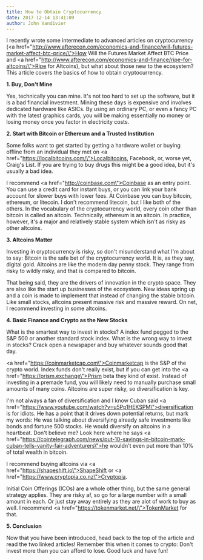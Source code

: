 ```yaml
---
title: How to Obtain Cryptocurrency
date: 2017-12-14 13:41:09
author: John Vandivier
---
```




I recently wrote some intermediate to advanced articles on cryptocurrency (<a href=\"http://www.afterecon.com/economics-and-finance/will-futures-market-affect-btc-price/\">How Will the Futures Market Affect BTC Price</a> and <a href=\"http://www.afterecon.com/economics-and-finance/ripe-for-altcoins/\">Ripe for Altcoins</a>), but what about those new to the ecosystem? This article covers the basics of how to obtain cryptocurrency.

<strong>1. Buy, Don't Mine</strong>

Yes, technically you can mine. It's not too hard to set up the software, but it is a bad financial investment. Mining these days is expensive and involves dedicated hardware like ASICs. By using an ordinary PC, or even a fancy PC with the latest graphics cards, you will be making essentially no money or losing money once you factor in electricity costs.

<strong>2. Start with Bitcoin or Ethereum and a Trusted Institution</strong>

Some folks want to get started by getting a hardware wallet or buying offline from an individual they met on <a href=\"https://localbitcoins.com/\">Localbitcoins</a>, Facebook, or, worse yet, Craig's List. If you are trying to buy drugs this might be a good idea, but it's usually a bad idea.

I recommend <a href=\"http://coinbase.com\">Coinbase</a> as an entry point. You can use a credit card for instant buys, or you can link your bank account for slower buys with lower fees. At Coinbase you can buy bitcoin, ethereum, or litecoin. I don't recommend litecoin, but I like both of the others. In the vocabulary of the cryptocurrency world, every coin other than bitcoin is called an altcoin. Technically, ethereum is an altcoin. In practice, however, it's a major and relatively stable system which isn't as risky as other altcoins.

<strong>3. Altcoins Matter</strong>

Investing in cryptocurrency is risky, so don't misunderstand what I'm about to say: Bitcoin is the safe bet of the cryptocurrency world. It is, as they say, digital gold. Altcoins are like the modern day penny stock. They range from risky to wildly risky, and that is compared to bitcoin.

That being said, they are the drivers of innovation in the crypto space. They are also like the start up businesses of the ecosystem. New ideas spring up and a coin is made to implement that instead of changing the stable bitcoin. Like small stocks, altcoins present massive risk and massive reward. On net, I recommend investing in some altcoins.

<strong>4. Basic Finance and Crypto as the New Stocks</strong>

What is the smartest way to invest in stocks? A index fund pegged to the S&amp;P 500 or another standard stock index. What is the wrong way to invest in stocks? Crack open a newspaper and buy whatever sounds good that day.

<a href=\"https://coinmarketcap.com\">Coinmarketcap</a> is the S&amp;P of the crypto world. Index funds don't really exist, but if you can get into the <a href=\"https://prism.exchange\">Prism beta</a> they kind of exist. Instead of investing in a premade fund, you will likely need to manually purchase small amounts of many coins. Altcoins are super risky, so diversification is key.

I'm not always a fan of diversification and I know Cuban said <a href=\"https://www.youtube.com/watch?v=u5Pp1HEKSPM\">diversification is for idiots</a>. He has a point that it drives down potential returns, but mark my words: He was talking about diversifying already safe investments like bonds and fortune 500 stocks. He would diversify on altcoins in a heartbeat. Don't believe me? Look here where he says <a href=\"https://cointelegraph.com/news/put-10-savings-in-bitcoin-mark-cuban-tells-vanity-fair-adventurers\">he wouldn't even put more than 10% of total wealth in bitcoin</a>.

I recommend buying altcoins via <a href=\"https://shapeshift.io\">ShapeShift</a> or <a href=\"https://www.cryptopia.co.nz\">Cryptopia</a>.

Initial Coin Offerings (ICOs) are a whole other thing, but the same general strategy applies. They are risky af, so go for a large number with a small amount in each. Or just stay away entirely as they are alot of work to buy as well. I recommend <a href=\"https://tokenmarket.net/\">TokenMarket</a> for that.

<strong>5. Conclusion</strong>

Now that you have been introduced, head back to the top of the article and read the two linked articles! Remember this when it comes to crypto: Don't invest more than you can afford to lose. Good luck and have fun!